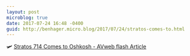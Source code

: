 ```yaml
---
layout: post
microblog: true
date: 2017-07-24 16:48 -0400
guid: http://benhager.micro.blog/2017/07/24/stratos-comes-to.html
---
```

🛩 [Stratos 714 Comes to Oshkosh - AVweb flash Article](https://www.avweb.com/avwebflash/news/Stratos-714-Comes-to-Oshkosh-229339-1.html)
